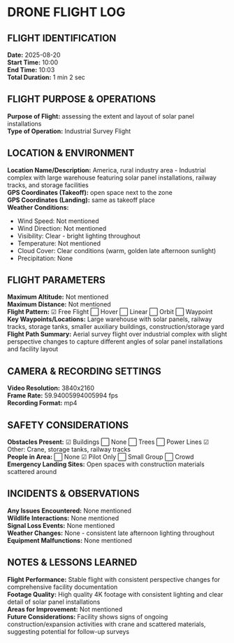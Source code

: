 # DRONE FLIGHT LOG

## FLIGHT IDENTIFICATION

**Date:** 2025-08-20  
**Start Time:** 10:00  
**End Time:** 10:03  
**Total Duration:** 1 min 2 sec

## FLIGHT PURPOSE & OPERATIONS

**Purpose of Flight:** assessing the extent and layout of solar panel installations  
**Type of Operation:** Industrial Survey Flight

## LOCATION & ENVIRONMENT

**Location Name/Description:** America, rural industry area - Industrial complex with large warehouse featuring solar panel installations, railway tracks, and storage facilities  
**GPS Coordinates (Takeoff):** open space next to the zone  
**GPS Coordinates (Landing):** same as takeoff place  
**Weather Conditions:**
- Wind Speed: Not mentioned
- Wind Direction: Not mentioned
- Visibility: Clear - bright lighting throughout
- Temperature: Not mentioned
- Cloud Cover: Clear conditions (warm, golden late afternoon sunlight)
- Precipitation: None

## FLIGHT PARAMETERS

**Maximum Altitude:** Not mentioned  
**Maximum Distance:** Not mentioned  
**Flight Pattern:** ☑ Free Flight ⬜ Hover ⬜ Linear ⬜ Orbit ⬜ Waypoint  
**Key Waypoints/Locations:** Large warehouse with solar panels, railway tracks, storage tanks, smaller auxiliary buildings, construction/storage yard  
**Flight Path Summary:** Aerial survey flight over industrial complex with slight perspective changes to capture different angles of solar panel installations and facility layout

## CAMERA & RECORDING SETTINGS

**Video Resolution:** 3840x2160  
**Frame Rate:** 59.94005994005994 fps  
**Recording Format:** mp4  

## SAFETY CONSIDERATIONS

**Obstacles Present:** ☑ Buildings ⬜ None ⬜ Trees ⬜ Power Lines ☑ Other: Crane, storage tanks, railway tracks  
**People in Area:** ⬜ None ☑ Pilot Only ⬜ Small Group ⬜ Crowd  
**Emergency Landing Sites:** Open spaces with construction materials scattered around  

## INCIDENTS & OBSERVATIONS

**Any Issues Encountered:** None mentioned  
**Wildlife Interactions:** None mentioned  
**Signal Loss Events:** None mentioned  
**Weather Changes:** None - consistent late afternoon lighting throughout  
**Equipment Malfunctions:** None mentioned  

## NOTES & LESSONS LEARNED

**Flight Performance:** Stable flight with consistent perspective changes for comprehensive facility documentation  
**Footage Quality:** High quality 4K footage with consistent lighting and clear detail of solar panel installations  
**Areas for Improvement:** Not mentioned  
**Future Considerations:** Facility shows signs of ongoing construction/expansion activities with crane and scattered materials, suggesting potential for follow-up surveys
